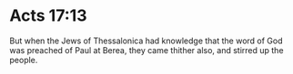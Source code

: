 # Acts 17:13

But when the Jews of Thessalonica had knowledge that the word of God was preached of Paul at Berea, they came thither also, and stirred up the people.